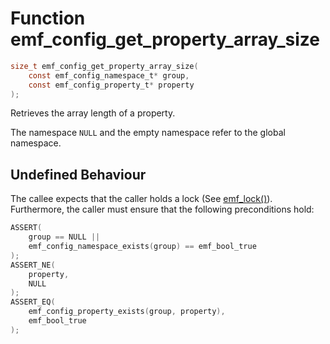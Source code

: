 # Function emf_config_get_property_array_size

```c
size_t emf_config_get_property_array_size(
    const emf_config_namespace_t* group,
    const emf_config_property_t* property
);
```

Retrieves the array length of a property.

The namespace `NULL` and the empty namespace refer to the global namespace.

## Undefined Behaviour

The callee expects that the caller holds a lock (See [emf_lock()](./fn.emf_lock.md)).  
Furthermore, the caller must ensure that the following preconditions hold:

```c
ASSERT(
    group == NULL ||
    emf_config_namespace_exists(group) == emf_bool_true
);
ASSERT_NE(
    property,
    NULL
);
ASSERT_EQ(
    emf_config_property_exists(group, property),
    emf_bool_true
);
```
